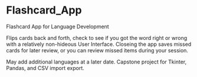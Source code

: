 # Flashcard_App

Flashcard App for Language Development

Flips cards back and forth, check to see if you got the word right or wrong with a relatively non-hideous User Interface. Closeing the app saves missed cards for later review, or you can review missed items during your session. 

May add additional languages at a later date. Capstone project for Tkinter, Pandas, and CSV import export. 
